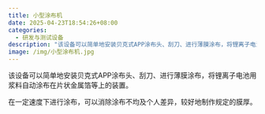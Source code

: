 ```yaml
---
title: 小型涂布机
date: 2025-04-23T18:54:26+08:00
categories:
  - 研发与测试设备
description: "该设备可以简单地安装贝克式APP涂布头、刮刀、进行薄膜涂布，将锂离子电池用浆料自动涂布在片状金属箔等上的装置。 "
image: /img/小型涂布机.jpg
---
```

该设备可以简单地安装贝克式APP涂布头、刮刀、进行薄膜涂布，将锂离子电池用浆料自动涂布在片状金属箔等上的装置。 

在一定速度下进行涂布，可以消除涂布不均及个人差异，较好地制作规定的膜厚。